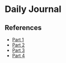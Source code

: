 # Daily Journal

## References
- [Part 1](https://github.com/nashville-software-school/client-side-mastery/blob/master/book-1-the-novice/chapters/DAILY_JOURNAL_STATIC_LAYOUT.md)
- [Part 2](https://github.com/nashville-software-school/client-side-mastery/blob/master/book-2-the-neophyte/chapters/DAILY_JOURNAL_OBJECT_DOM.md)
- [Part 3](https://github.com/nashville-software-school/client-side-mastery/blob/master/book-2-the-neophyte/chapters/DAILY_JOURNAL_DATA_DOM.md)
- [Part 4](https://github.com/nashville-software-school/client-side-mastery/blob/master/book-2-the-neophyte/chapters/DAILY_JOURNAL_FETCHING.md)